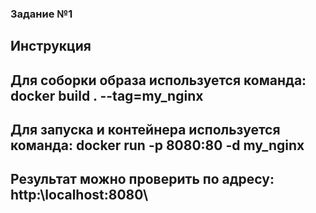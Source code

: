 ### Задание №1

## Инструкция
## Для соборки образа используется команда: docker build . --tag=my_nginx
## Для запуска и контейнера используется команда: docker run -p 8080:80 -d my_nginx
## Результат можно проверить по адресу: http:\\localhost:8080\